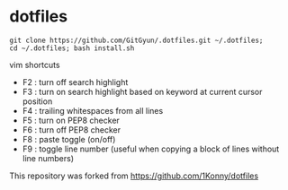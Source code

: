 # dotfiles

```
git clone https://github.com/GitGyun/.dotfiles.git ~/.dotfiles; 
cd ~/.dotfiles; bash install.sh
```

vim shortcuts
- F2 : turn off search highlight
- F3 : turn on search highlight based on keyword at current cursor position
- F4 : trailing whitespaces from all lines
- F5 : turn on PEP8 checker
- F6 : turn off PEP8 checker
- F8 : paste toggle (on/off)
- F9 : toggle line number (useful when copying a block of lines without line numbers)

This repository was forked from https://github.com/1Konny/dotfiles
